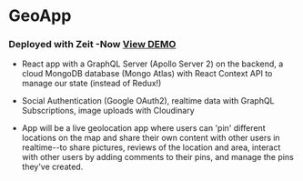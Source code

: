 # GeoApp

### Deployed with Zeit -Now [View DEMO](https://geoapp-mbc2dr3be.now.sh/)

- React app with a GraphQL Server (Apollo Server 2) on the backend, a cloud MongoDB database (Mongo Atlas) with React Context API to manage our state (instead of Redux!)
 
- Social Authentication (Google OAuth2), realtime data with GraphQL Subscriptions, image uploads with Cloudinary 

- App will be a live geolocation app  where users can 'pin' different locations on the map and share their own content with other users in realtime--to share pictures, reviews of the location and area, interact with other users by adding comments to their pins, and manage the pins they've created.
